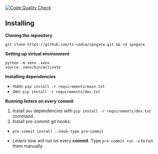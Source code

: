 [![Code Quality Check](https://github.com/ts-vadim/vpngate/actions/workflows/quality-check.yml/badge.svg)](https://github.com/ts-vadim/django_project/actions/workflows/quality-check.yml)

## Installing
**Cloning the repository**
```
git clone https://github.com/ts-vadim/vpngate.git && cd vpngate
```

**Setting up virtual environment**
```
python -m venv .venv
source .venv/bin/activate
```

**Installing dependencies**
- main: `pip install -r requirements/main.txt`
- dev: `pip install -r requirements/dev.txt`

**Running linters on every commit**
1. Install `dev` dependencies with `pip install -r requirements/dev.txt` command.
2. Install pre-commit git hooks:
  - `pre-commit install --hook-type pre-commit`

- *Linters* now will run on every **commit**. Type `pre-commit run -a` to run them manually.
